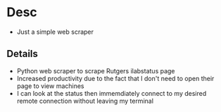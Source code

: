 # Desc 
- Just a simple web scraper 

## Details 
- Python web scraper to scrape Rutgers ilabstatus page 
- Increased productivity due to the fact that I don't need to open their page to view machines 
- I can look at the status then immemdiately connect to my desired remote connection without leaving my terminal

